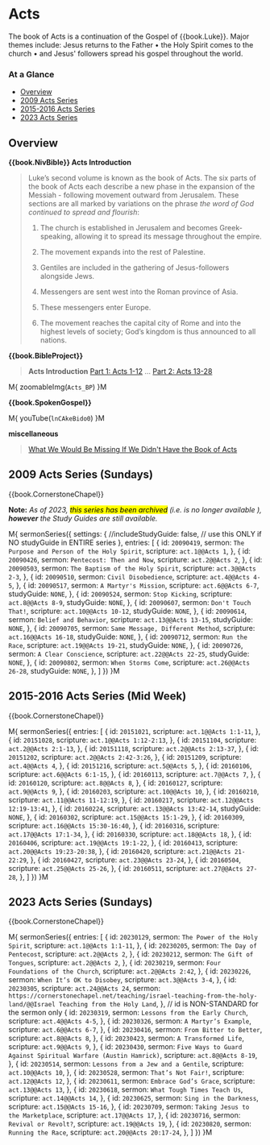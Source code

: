 # Acts

The book of Acts is a continuation of the Gospel of {{book.Luke}}.
Major themes include: Jesus returns to the Father &bull; the Holy
Spirit comes to the church &bull; and Jesus' followers spread his
gospel throughout the world.

### At a Glance

- [Overview](#overview)
- [2009 Acts Series](#2009-acts-series-sundays)
- [2015-2016 Acts Series](#2015-2016-acts-series-mid-week)
- [2023 Acts Series](#2023-acts-series-sundays)


## Overview


**{{book.NivBible}} Acts Introduction**

> Luke’s second volume is known as the book of Acts. The six parts of
> the book of Acts each describe a new phase in the expansion of the
> Messiah - following movement outward from Jerusalem. These sections
> are all marked by variations on the phrase _the word of God continued
> to spread and flourish_:
> 
> 1. The church is established in Jerusalem and becomes Greek-speaking,
>    allowing it to spread its message throughout the empire.
> 
> 2. The movement expands into the rest of Palestine.
> 
> 3. Gentiles are included in the gathering of Jesus-followers
>    alongside Jews.
> 
> 4. Messengers are sent west into the Roman province of Asia.
> 
> 5. These messengers enter Europe.
> 
> 6. The movement reaches the capital city
>    of Rome and into the highest levels of society; God’s kingdom is
>    thus announced to all nations.


**{{book.BibleProject}}**

> **Acts Introduction**
> [Part 1: Acts 1-12](https://bibleproject.com/explore/video/acts-1-12/) ...
> [Part 2: Acts 13-28](https://bibleproject.com/explore/video/acts-13-28/)

M{ zoomableImg(`Acts_BP`) }M


**{{book.SpokenGospel}}**

M{ youTube(`lnCAkeBido0`) }M


**miscellaneous**

> [What We Would Be Missing If We Didn't Have the Book of Acts](https://www.crossway.org/articles/what-we-would-be-missing-if-we-didnt-have-the-book-of-acts/)



## 2009 Acts Series (Sundays)

{{book.CornerstoneChapel}}

**Note:** _As of 2023, <mark>this series has been archived</mark>
(i.e. is no longer available ), **however** the Study Guides are still
available._

M{ sermonSeries({
  settings: {
  //includeStudyGuide: false, // use this ONLY if NO studyGuide in ENTIRE series
  },
  entries: [
    { id: `20090419`, sermon: `The Purpose and Person of the Holy Spirit`, scripture: `act.1@@Acts 1`,      },
    { id: `20090426`, sermon: `Pentecost: Then and Now`,                   scripture: `act.2@@Acts 2`,      },
    { id: `20090503`, sermon: `The Baptism of the Holy Spirit`,            scripture: `act.3@@Acts 2-3`,    },
    { id: `20090510`, sermon: `Civil Disobedience`,                        scripture: `act.4@@Acts 4-5`,    },
    { id: `20090517`, sermon: `A Martyr's Mission`,                        scripture: `act.6@@Acts 6-7`,    studyGuide: `NONE`, },
    { id: `20090524`, sermon: `Stop Kicking`,                              scripture: `act.8@@Acts 8-9`,    studyGuide: `NONE`, },
    { id: `20090607`, sermon: `Don't Touch That!`,                         scripture: `act.10@@Acts 10-12`, studyGuide: `NONE`, },
    { id: `20090614`, sermon: `Belief and Behavior`,                       scripture: `act.13@@Acts 13-15`, studyGuide: `NONE`, },
    { id: `20090705`, sermon: `Same Message, Different Method`,            scripture: `act.16@@Acts 16-18`, studyGuide: `NONE`, },
    { id: `20090712`, sermon: `Run the Race`,                              scripture: `act.19@@Acts 19-21`, studyGuide: `NONE`, },
    { id: `20090726`, sermon: `A Clear Conscience`,                        scripture: `act.22@@Acts 22-25`, studyGuide: `NONE`, },
    { id: `20090802`, sermon: `When Storms Come`,                          scripture: `act.26@@Acts 26-28`, studyGuide: `NONE`, },
  ]
}) }M


## 2015-2016 Acts Series (Mid Week)

{{book.CornerstoneChapel}}

M{ sermonSeries({
  entries: [
    { id: `20151021`, scripture: `act.1@@Acts 1:1-11`,       },
    { id: `20151028`, scripture: `act.1@@Acts 1:12-2:13`,    },
    { id: `20151104`, scripture: `act.2@@Acts 2:1-13`,       },
    { id: `20151118`, scripture: `act.2@@Acts 2:13-37`,      },
    { id: `20151202`, scripture: `act.2@@Acts 2:42-3:26`,    },
    { id: `20151209`, scripture: `act.4@@Acts 4`,            },
    { id: `20151216`, scripture: `act.5@@Acts 5`,            },
    { id: `20160106`, scripture: `act.6@@Acts 6:1-15`,       },
    { id: `20160113`, scripture: `act.7@@Acts 7`,            },
    { id: `20160120`, scripture: `act.8@@Acts 8`,            },
    { id: `20160127`, scripture: `act.9@@Acts 9`,            },
    { id: `20160203`, scripture: `act.10@@Acts 10`,          },
    { id: `20160210`, scripture: `act.11@@Acts 11-12:19`,    },
    { id: `20160217`, scripture: `act.12@@Acts 12:19-13:41`, },
    { id: `20160224`, scripture: `act.13@@Acts 13:42-14`,    studyGuide: `NONE`, },
    { id: `20160302`, scripture: `act.15@@Acts 15:1-29`,     },
    { id: `20160309`, scripture: `act.16@@Acts 15:30-16:40`, },
    { id: `20160316`, scripture: `act.17@@Acts 17:1-34`,     },
    { id: `20160330`, scripture: `act.18@@Acts 18`,          },
    { id: `20160406`, scripture: `act.19@@Acts 19:1-22`,     },
    { id: `20160413`, scripture: `act.20@@Acts 19:23-20:38`, },
    { id: `20160420`, scripture: `act.21@@Acts 21-22:29`,    },
    { id: `20160427`, scripture: `act.23@@Acts 23-24`,       },
    { id: `20160504`, scripture: `act.25@@Acts 25-26`,       },
    { id: `20160511`, scripture: `act.27@@Acts 27-28`,       },
  ]
}) }M


## 2023 Acts Series (Sundays)

{{book.CornerstoneChapel}}

M{ sermonSeries({
  entries: [
    { id: `20230129`, sermon: `The Power of the Holy Spirit`,                                  scripture: `act.1@@Acts 1:1-11`,    },
    { id: `20230205`, sermon: `The Day of Pentecost`,                                          scripture: `act.2@@Acts 2`,         },
    { id: `20230212`, sermon: `The Gift of Tongues`,                                           scripture: `act.2@@Acts 2`,         },
    { id: `20230219`, sermon: `Four Foundations of the Church`,                                scripture: `act.2@@Acts 2:42`,      },
    { id: `20230226`, sermon: `When It’s OK to Disobey`,                                       scripture: `act.3@@Acts 3-4`,       },
    { id: `20230305`,                                                                          scripture: `act.24@@Acts 24`, sermon: `https://cornerstonechapel.net/teaching/israel-teaching-from-the-holy-land/@@Israel Teaching from the Holy Land`, }, // id is NON-STANDARD for the sermon only
    { id: `20230319`, sermon: `Lessons from the Early Church`,                                 scripture: `act.4@@Acts 4-5`,       },
    { id: `20230326`, sermon: `A Martyr’s Example`,                                            scripture: `act.6@@Acts 6-7`,       },
    { id: `20230416`, sermon: `From Bitter to Better`,                                         scripture: `act.8@@Acts 8`,         },
    { id: `20230423`, sermon: `A Transformed Life`,                                            scripture: `act.9@@Acts 9`,         },
    { id: `20230430`, sermon: `Five Ways to Guard Against Spiritual Warfare (Austin Hamrick)`, scripture: `act.8@@Acts 8-19`,      },
    { id: `20230514`, sermon: `Lessons from a Jew and a Gentile`,                              scripture: `act.10@@Acts 10`,       },
    { id: `20230528`, sermon: `That’s Not Fair!`,                                              scripture: `act.12@@Acts 12`,       },
    { id: `20230611`, sermon: `Embrace God’s Grace`,                                           scripture: `act.13@@Acts 13`,       },
    { id: `20230618`, sermon: `What Tough Times Teach Us`,                                     scripture: `act.14@@Acts 14`,       },
    { id: `20230625`, sermon: `Sing in the Darkness`,                                          scripture: `act.15@@Acts 15-16`,    },
    { id: `20230709`, sermon: `Taking Jesus to the Marketplace`,                               scripture: `act.17@@Acts 17`,       },
    { id: `20230716`, sermon: `Revival or Revolt?`,                                            scripture: `act.19@@Acts 19`,       },
    { id: `20230820`, sermon: `Running the Race`,                                              scripture: `act.20@@Acts 20:17-24`, },
  ]
}) }M

